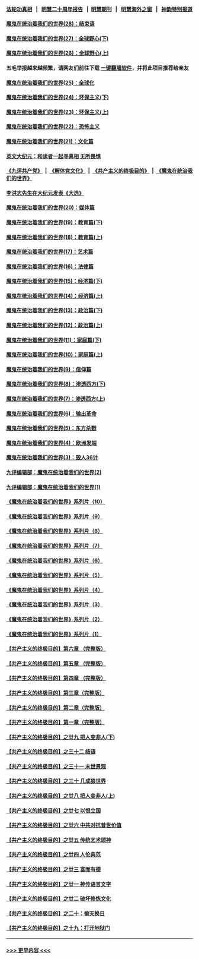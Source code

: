 #### [法轮功真相](https://github.com/gfw-breaker/truth/blob/master/README.md?t=0) &nbsp;&nbsp;|&nbsp;&nbsp; [明慧二十周年报告](https://github.com/gfw-breaker/mh-reports/blob/master/README.md?t=0) &nbsp;&nbsp;|&nbsp;&nbsp;[明慧期刊](https://github.com/gfw-breaker/mh-qikan) &nbsp;&nbsp;|&nbsp;&nbsp; [明慧海外之窗](https://github.com/gfw-breaker/mh-news/blob/master/README.md?t=0) &nbsp;&nbsp;|&nbsp;&nbsp; [神韵特别报道](https://github.com/gfw-breaker/mh-news/blob/master/shenyun.md?t=0)
#### [魔鬼在统治着我们的世界(28)：结束语](../pages/nsc422/n10936246.md?t=07031501) 
#### [魔鬼在统治着我们的世界(27)：全球野心(下)](../pages/nsc422/n10928319.md?t=07031501) 
#### [魔鬼在统治着我们的世界(26)：全球野心(上)](../pages/nsc422/n10900318.md?t=07031501) 
#### 五毛举报越来越频繁，请网友们前往下载 [一键翻墙软件](https://github.com/gfw-breaker/ssr-accounts)，并将此项目推荐给亲友
#### [魔鬼在统治着我们的世界(25)：全球化](../pages/nsc422/n10788205.md?t=07031501) 
#### [魔鬼在统治着我们的世界(24)：环保主义(下)](../pages/nsc422/n10695307.md?t=07031501) 
#### [魔鬼在统治着我们的世界(23)：环保主义(上)](../pages/nsc422/n10688613.md?t=07031501) 
#### [魔鬼在统治着我们的世界(22)：恐怖主义](../pages/nsc422/n10614727.md?t=07031501) 
#### [魔鬼在统治着我们的世界(21)：文化篇](../pages/nsc422/n10597706.md?t=07031501) 
#### [英文大纪元：和读者一起寻真相 无所畏惧](../pages/nsc422/n12542027.md?t=07031501) 
#### [《九评共产党》](https://github.com/begood0513/9ping.md/blob/master/README.md) &nbsp;|&nbsp; [《解体党文化》](../../../../jtdwh.md/blob/master/README.md)  &nbsp;|&nbsp; [《共产主义的终极目的》](../../../../gczydzjmd.md/blob/master/README.md) &nbsp;|&nbsp; [《魔鬼在统治我们的世界》](../../../../mgztzwmdsj.md/blob/master/README.md) 
#### [李洪志先生在大纪元发表《大选》](../pages/nsc422/n12534746.md?t=07031501) 
#### [魔鬼在统治着我们的世界(20)：媒体篇](../pages/nsc422/n10586579.md?t=07031501) 
#### [魔鬼在统治着我们的世界(19)：教育篇(下)](../pages/nsc422/n10564808.md?t=07031501) 
#### [魔鬼在统治着我们的世界(18)：教育篇(上)](../pages/nsc422/n10526970.md?t=07031501) 
#### [魔鬼在统治着我们的世界(17)：艺术篇](../pages/nsc422/n10499093.md?t=07031501) 
#### [魔鬼在统治着我们的世界(16)：法律篇](../pages/nsc422/n10485969.md?t=07031501) 
#### [魔鬼在统治着我们的世界(15)：经济篇(下)](../pages/nsc422/n10469975.md?t=07031501) 
#### [魔鬼在统治着我们的世界(14)：经济篇(上)](../pages/nsc422/n10457370.md?t=07031501) 
#### [魔鬼在统治着我们的世界(13)：政治篇(下)](../pages/nsc422/n10448270.md?t=07031501) 
#### [魔鬼在统治着我们的世界(12)：政治篇(上)](../pages/nsc422/n10444576.md?t=07031501) 
#### [魔鬼在统治着我们的世界(11)：家庭篇(下)](../pages/nsc422/n10440961.md?t=07031501) 
#### [魔鬼在统治着我们的世界(10)：家庭篇(上)](../pages/nsc422/n10435448.md?t=07031501) 
#### [魔鬼在统治着我们的世界(9)：信仰篇](../pages/nsc422/n10432159.md?t=07031501) 
#### [魔鬼在统治着我们的世界(8)：渗透西方(下)](../pages/nsc422/n10429603.md?t=07031501) 
#### [魔鬼在统治着我们的世界(7)：渗透西方(上)](../pages/nsc422/n10426013.md?t=07031501) 
#### [魔鬼在统治着我们的世界(6)：输出革命](../pages/nsc422/n10421536.md?t=07031501) 
#### [魔鬼在统治着我们的世界(5)：东方杀戮](../pages/nsc422/n10417707.md?t=07031501) 
#### [魔鬼在统治着我们的世界(4)：欧洲发端](../pages/nsc422/n10414890.md?t=07031501) 
#### [魔鬼在统治着我们的世界(3)：毁人36计](../pages/nsc422/n10411583.md?t=07031501) 
#### [九评编辑部：魔鬼在统治着我们的世界(2)](../pages/nsc422/n10410036.md?t=07031501) 
#### [九评编辑部：魔鬼在统治着我们的世界(1)](../pages/nsc422/n10406825.md?t=07031501) 
#### [《魔鬼在统治着我们的世界》系列片（10）](../pages/nsc422/n12292670.md?t=07031501) 
#### [《魔鬼在统治着我们的世界》系列片（9）](../pages/nsc422/n12290859.md?t=07031501) 
#### [《魔鬼在统治着我们的世界》系列片（8）](../pages/nsc422/n12287445.md?t=07031501) 
#### [《魔鬼在统治着我们的世界》系列片（7）](../pages/nsc422/n12283425.md?t=07031501) 
#### [《魔鬼在统治着我们的世界》系列片（6）](../pages/nsc422/n12282314.md?t=07031501) 
#### [《魔鬼在统治着我们的世界》系列片（5）](../pages/nsc422/n12281419.md?t=07031501) 
#### [《魔鬼在统治着我们的世界》系列片（4）](../pages/nsc422/n12274024.md?t=07031501) 
#### [《魔鬼在统治着我们的世界》系列片（3）](../pages/nsc422/n12271322.md?t=07031501) 
#### [《魔鬼在统治着我们的世界》系列片（2）](../pages/nsc422/n12269049.md?t=07031501) 
#### [《魔鬼在统治着我们的世界》系列片（1）](../pages/nsc422/n12267575.md?t=07031501) 
#### [【共产主义的终极目的】第六章 （完整版）](../pages/nsc422/n11428913.md?t=07031501) 
#### [【共产主义的终极目的】第五章 （完整版）](../pages/nsc422/n11428912.md?t=07031501) 
#### [【共产主义的终极目的】第四章 （完整版）](../pages/nsc422/n11428907.md?t=07031501) 
#### [【共产主义的终极目的】第三章（完整版）](../pages/nsc422/n11428848.md?t=07031501) 
#### [【共产主义的终极目的】第二章（完整版）](../pages/nsc422/n11428831.md?t=07031501) 
#### [【共产主义的终极目的】第一章（完整版）](../pages/nsc422/n11417651.md?t=07031501) 
#### [【共产主义的终极目的】之廿九 把人变非人(下)](../pages/nsc422/n11344140.md?t=07031501) 
#### [【共产主义的终极目的】之三十二 结语](../pages/nsc422/n11360535.md?t=07031501) 
#### [【共产主义的终极目的】之三十一 末世景观](../pages/nsc422/n11351129.md?t=07031501) 
#### [【共产主义的终极目的】之三十 几成狼世界](../pages/nsc422/n11348280.md?t=07031501) 
#### [【共产主义的终极目的】之廿八 把人变非人(上)](../pages/nsc422/n11340492.md?t=07031501) 
#### [【共产主义的终极目的】之廿七 以恨立国](../pages/nsc422/n11336944.md?t=07031501) 
#### [【共产主义的终极目的】之廿六 中共对抗普世价值](../pages/nsc422/n11324785.md?t=07031501) 
#### [【共产主义的终极目的】之廿五 传统艺术颂神](../pages/nsc422/n11296396.md?t=07031501) 
#### [【共产主义的终极目的】之廿四 人伦典范](../pages/nsc422/n11296397.md?t=07031501) 
#### [【共产主义的终极目的】之廿三 富而有德](../pages/nsc422/n11283598.md?t=07031501) 
#### [【共产主义的终极目的】之廿一 神传语言文字](../pages/nsc422/n11263265.md?t=07031501) 
#### [【共产主义的终极目的】之廿二 破坏修炼文化](../pages/nsc422/n11245728.md?t=07031501) 
#### [【共产主义的终极目的】之二十：偷天换日](../pages/nsc422/n11238846.md?t=07031501) 
#### [【共产主义的终极目的】之十九：打开地狱门](../pages/nsc422/n11206376.md?t=07031501) 

----
#### [ >>> 更早内容 <<< ](../indexes/nsc422-earlier.md)
